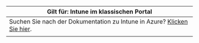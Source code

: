 |Gilt für: Intune im klassischen Portal |
|--|
|Suchen Sie nach der Dokumentation zu Intune in Azure? [Klicken Sie hier](https://docs.microsoft.com/intune/what-is-intune).|
| |
